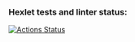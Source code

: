 ### Hexlet tests and linter status:
[![Actions Status](https://github.com/Beylaks/frontend-project-46/actions/workflows/hexlet-check.yml/badge.svg)](https://github.com/Beylaks/frontend-project-46/actions)